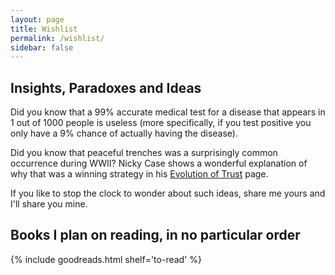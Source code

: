 ```yaml
---
layout: page
title: Wishlist
permalink: /wishlist/
sidebar: false
---
```


## Insights, Paradoxes and Ideas

Did you know that a 99% accurate medical test for a disease that appears in 1 out of 1000 people is useless (more specifically, if you test positive you only have a 9% chance of actually having the disease).

Did you know that peaceful trenches was a surprisingly common occurrence during WWII? Nicky Case shows a wonderful explanation of why that was a winning strategy in his [Evolution of Trust](http://ncase.me/trust/) page.

If you like to stop the clock to wonder about such ideas, share me yours and I'll share you mine.

## Books I plan on reading, in no particular order

{% include goodreads.html shelf='to-read' %}